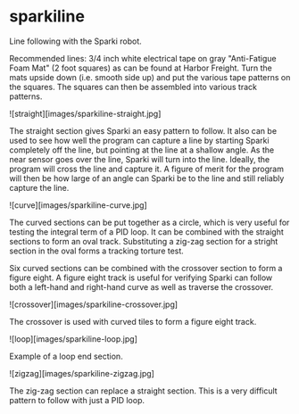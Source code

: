 sparkiline
==========

Line following with the Sparki robot.

Recommended lines: 3/4 inch white electrical tape on gray "Anti-Fatigue
Foam Mat" (2 foot squares) as can be found at Harbor Freight. Turn
the mats upside down (i.e. smooth side up) and put the various tape
patterns on the squares. The squares can then be assembled into various
track patterns.

![straight][images/sparkiline-straight.jpg]

The straight section gives Sparki an easy pattern to follow. It also
can be used to see how well the program can capture a line by starting
Sparki completely off the line, but pointing at the line at a shallow
angle. As the near sensor goes over the line, Sparki will turn into the
line. Ideally, the program will cross the line and capture it. A figure
of merit for the program will then be how large of an angle can Sparki
be to the line and still reliably capture the line.

![curve][images/sparkiline-curve.jpg]

The curved sections can be put together as a circle, which is very useful
for testing the integral term of a PID loop. It can be combined with
the straight sections to form an oval track. Substituting a zig-zag
section for a stright section in the oval forms a tracking torture test.

Six curved sections can be combined with the crossover section to form
a figure eight. A figure eight track is useful for verifying Sparki
can follow both a left-hand and right-hand curve as well as traverse
the crossover.

![crossover][images/sparkiline-crossover.jpg]

The crossover is used with curved tiles to form a figure eight track.

![loop][images/sparkiline-loop.jpg]

Example of a loop end section.

![zigzag][images/sparkiline-zigzag.jpg]

The zig-zag section can replace a straight section. This is a very
difficult pattern to follow with just a PID loop.
